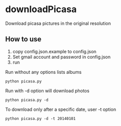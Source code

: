 downloadPicasa
==============

Download picasa pictures in the original resolution


How to use
----------
1. copy config.json.example to config.json
2. Set gmail account and password in config.json
3. run 

 Run without any options lists albums

    python picasa.py 

 Run with -d option will download photos

    python picasa.py -d

 To download only after a specific date, user -t option

    python picasa.py -d -t 20140101
